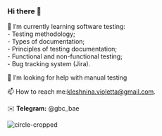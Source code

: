 ### Hi there 👋

   🌱  I’m currently learning software testing:  
          - Testing methodology;  
          - Types of documentation;  
         -  Principles of testing documentation;  
         -  Functional and non-functional testing;  
         -  Bug tracking system (Jira).  
           
🤔  I’m looking for help with manual testing  
  
📫  How to reach me:kleshnina.violetta@gmail.com. 

 ✉️  **Telegram:** @gbc_bae 

![circle-cropped](https://user-images.githubusercontent.com/85833249/123116863-ef742700-d449-11eb-902e-5fb1fcd76164.png)

